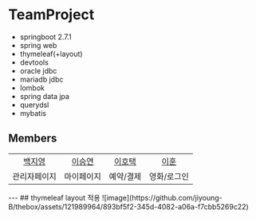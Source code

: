 # TeamProject

+ springboot 2.7.1
+ spring web
+ thymeleaf(+layout)
+ devtools
+ oracle jdbc
+ mariadb jdbc
+ lombok
+ spring data jpa
+ querydsl
+ mybatis



## Members

<table style="text-align: center">
 
  <tr>
    <td><a href="https://github.com/jiyoung-B">백지영</a></td>
    <td><a href="https://github.com/Yogurrr">이승연</a></td>
    <td><a href="https://github.com/hoteaklee">이호택</a></td>
    <td><a href="https://github.com/Dontlikenaming">이훈</a></td>
  </tr>
  <tr>
    <td>관리자페이지</td>
    <td>마이페이지</td>
    <td>예약/결제</td>
    <td>영화/로그인</td>
</table>


<!-- 백지영 : https://github.com/jiyoung-B  
이승연 : https://github.com/Yogurrr  
이호택 : https://github.com/hoteaklee  
이&nbsp;&nbsp; 훈 : https://github.com/Dontlikenaming  --!>
  
---
## thymeleaf layout 적용  

  
![image](https://github.com/jiyoung-B/thebox/assets/121989964/893bf5f2-345d-4082-a06a-f7cbb5269c22)



